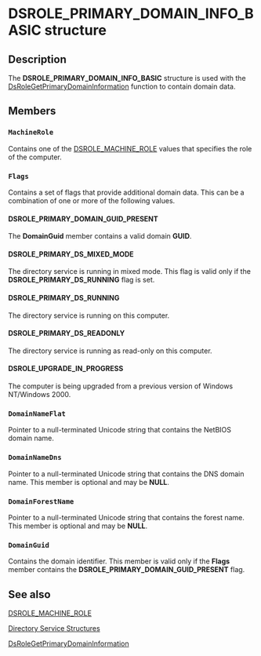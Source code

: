 # DSROLE_PRIMARY_DOMAIN_INFO_BASIC structure

## Description

The **DSROLE_PRIMARY_DOMAIN_INFO_BASIC** structure is used with the [DsRoleGetPrimaryDomainInformation](https://learn.microsoft.com/windows/desktop/api/dsrole/nf-dsrole-dsrolegetprimarydomaininformation) function to contain domain data.

## Members

### `MachineRole`

Contains one of the [DSROLE_MACHINE_ROLE](https://learn.microsoft.com/windows/desktop/api/dsrole/ne-dsrole-dsrole_machine_role) values that specifies the role of the computer.

### `Flags`

Contains a set of flags that provide additional domain data. This can be a combination of one or more of the following values.

#### DSROLE_PRIMARY_DOMAIN_GUID_PRESENT

The **DomainGuid** member contains a valid domain **GUID**.

#### DSROLE_PRIMARY_DS_MIXED_MODE

The directory service is running in mixed mode. This flag is valid only if the **DSROLE_PRIMARY_DS_RUNNING** flag is set.

#### DSROLE_PRIMARY_DS_RUNNING

The directory service is running on this computer.

#### DSROLE_PRIMARY_DS_READONLY

The directory service is running as read-only on this computer.

#### DSROLE_UPGRADE_IN_PROGRESS

The computer is being upgraded from a previous version of Windows NT/Windows 2000.

### `DomainNameFlat`

Pointer to a null-terminated Unicode string that contains the NetBIOS domain name.

### `DomainNameDns`

Pointer to a null-terminated Unicode string that contains the DNS domain name. This member is optional and may be **NULL**.

### `DomainForestName`

Pointer to a null-terminated Unicode string that contains the forest name. This member is optional and may be **NULL**.

### `DomainGuid`

Contains the domain identifier. This member is valid only if the **Flags** member contains the **DSROLE_PRIMARY_DOMAIN_GUID_PRESENT** flag.

## See also

[DSROLE_MACHINE_ROLE](https://learn.microsoft.com/windows/desktop/api/dsrole/ne-dsrole-dsrole_machine_role)

[Directory Service Structures](https://learn.microsoft.com/windows/desktop/AD/directory-service-structures)

[DsRoleGetPrimaryDomainInformation](https://learn.microsoft.com/windows/desktop/api/dsrole/nf-dsrole-dsrolegetprimarydomaininformation)